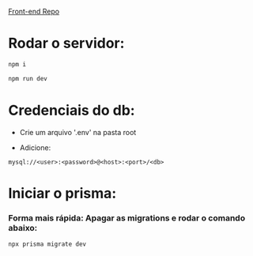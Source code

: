 [Front-end Repo](https://github.com/marcelldac/client_learn_more_system)

# Rodar o servidor:

```bash
npm i
```

```bash
npm run dev
```

# Credenciais do db:

- Crie um arquivo '.env' na pasta root

- Adicione:

```prisma
mysql://<user>:<password>@<host>:<port>/<db>
```

# Iniciar o prisma:
### Forma mais rápida: Apagar as migrations e rodar o comando abaixo:
```bash
npx prisma migrate dev
```
